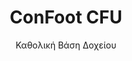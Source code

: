 ---
title: "ConFoot CFU"
subtitle: "Καθολική Βάση Δοχείου"
mainImage: "/images/products/confoot-cfu-main.jpg"
gallery:
  - "/images/products/confoot-cfu-1.jpg"
  - "/images/products/confoot-cfu-2.jpg"
  - "/images/products/confoot-cfu-3.jpg"
shortDescription: "Το ConFoot CFU είναι μια καθολική βάση δοχείου σχεδιασμένη για πολυλειτουργική διαχείριση δοχείων σε διάφορα περιβάλλοντα."
technicalDescription: "Το ConFoot CFU κατασκευάζεται από υλικό υψηλής ποιότητας, δηλαδή χάλυβα, και διαθέτει τον κατοχυρωμένο μηχανισμό κλειδώματος για ασφαλή προσάρτηση στις γωνιακές κατασκευές των δοχείων."
videoID: "HDhFIRA-oZU"
specifications:
  - name: "Βάρος"
    value: "24 kg"
  - name: "Ικανότητα Φόρτωσης"
    value: "34 τόνους"
  - name: "Διαστάσεις"
    value: "45 × 30 × 25 cm"
  - name: "Υλικό"
    value: "Υψηλής ποιότητας χάλυβας"
price: "€1,250"
pricingNotes: "Διατίθενται εκπτώσεις σε όγκους. Επικοινωνήστε μαζί μας για εξατομικευμένες προσφορές."
buyLink: "/contact"
howToUse: |
  1. Τοποθετήστε το CFU κάτω από τη γωνία του δοχείου
  2. Ενεργοποιήστε τον μηχανισμό κλειδώματος
  3. Ελέγξτε ότι η προσάρτηση είναι ασφαλής
  4. Επαναλάβετε για όλες τις απαραίτητες γωνίες
benefits:
  - title: "Καθολική Συμβατότητα"
    description: "Λειτουργεί με όλα τα τυπικά πλοηγικά δοχεία ανεξάρτητα από τον κατασκευαστή"
  - title: "Γρήγορη Ανάπτυξη"
    description: "Μπορεί να προσαρμοστεί από έναν μόνο χειριστή σε λιγότερο από 5 λεπτά ανά μονάδα"
  - title: "Αποδοτική Χρήση Χώρου"
    description: "Ο συμπαγής σχεδιασμός επιτρέπει την αποθήκευση σε στενούς χώρους όταν δεν χρησιμοποιείται"
  - title: "Οικονομική Λύση"
    description: "Μειώνει την ανάγκη για εξειδικευμένο ανυψωτικό εξοπλισμό, εξοικονομώντας λειτουργικά κόστη"
  - title: "Πολλαπλές Εφαρμογές"
    description: "Κατάλληλο για διάφορες βιομηχανίες, όπως η εφοδιαστική, η παραγωγή και η κατασκευή"
  - title: "Βελτιωμένη Ροή Εργασίας"
    description: "Απλοποιεί τις διαδικασίες διαχείρισης των δοχείων, βελτιώνοντας την επιχειρησιακή αποδοτικότητα"
articleContent: |
  ## Τι είναι το ConFoot CFU?

  Το ConFoot CFU είναι μια καθολική λύση βάσης δοχείου σχεδιασμένη να παρέχει μέγιστη ευελιξία και συμβατότητα με διάφορους τύπους δοχείων. Αυτό το καινοτόμο σύστημα προσφέρει έναν αξιόπιστο και αποδοτικό τρόπο διαχείρισης των δοχείων χωρίς την ανάγκη βαρέα μηχανήματα ή εξειδικευμένο εξοπλισμό. Το μοντέλο CFU ξεχωρίζει για την ικανότητά του να λειτουργεί με σχεδόν οποιοδήποτε τυπικό πλοηγικό δοχείο, καθιστώντας το ιδανική επιλογή για επιχειρήσεις που διαχειρίζονται ποικίλους τύπους δοχείων.

  ## Πώς Λειτουργεί

  Το ConFoot CFU προσκολλάται απευθείας στις γωνιακές κατασκευές των δοχείων, παρέχοντας μια σταθερή βάση για φόρτωση, εκφόρτωση και προσωρινή αποθήκευση. Ο καθολικός του σχεδιασμός εξασφαλίζει συμβατότητα με σχεδόν όλα τα τυπικά πλοηγικά δοχεία, καθιστώντας το μια ιδανική λύση για επιχειρήσεις που διαχειρίζονται ποικίλους τύπους δοχείων. Ο απλός μηχανισμός προσάρτησης του επιτρέπει γρήγορη ανάπτυξη και αφαίρεση, μειώνοντας σημαντικά το χρόνο και τους πόρους που απαιτούνται για τις εργασίες διαχείρισης δοχείων.

  ## Πώς Λειτουργεί το ConFoot CFU

  ### Κύριος Μηχανισμός

  Το ConFoot CFU χρησιμοποιεί ένα καινοτόμο, καθολικό σύστημα προσάρτησης που συνδέεται με ασφάλεια με τις γωνιακές κατασκευές των δοχείων ανεξάρτητα από τον κατασκευαστή. Αυτή η ευελιξία επιτυγχάνεται μέσω ενός ειδικά σχεδιασμένου μηχανισμού σφιξίματος που προσαρμόζεται σε διαφορετικές διαμορφώσεις των γωνιακών κατασκευών. Κατασκευασμένο από υψηλής ποιότητας χάλυβα, κάθε μονάδα προσφέρει εξαιρετική ανθεκτικότητα ενώ παραμένει εύχρηστη και μπορεί να εγκατασταθεί από έναν μόνο χειριστή.

  Η διαδικασία προσάρτησης είναι απλή και απαιτεί ελάχιστη εκπαίδευση. Οι χειριστές μπορούν να τοποθετήσουν το CFU κάτω από τη γωνία του δοχείου, να ενεργοποιήσουν τον μηχανισμό κλειδώματος και να επιβεβαιώσουν την ασφαλή προσάρτηση πριν προχωρήσουν. Αυτή η απλότητα επιτρέπει γρήγορη ανάπτυξη σε διάφορα λειτουργικά περιβάλλοντα, από πολυσύχναστα λιμάνια έως και απομακρυσμένους χώρους κατασκευής.

  ### Πλεονεκτήματα του Μηχανισμού

  1. **Καθολική Εφαρμογή**: Ο προσαρμοστικός σχεδιασμός του CFU λειτουργεί με δοχεία από όλους τους κύριους κατασκευαστές, εξαλείφοντας τις ανησυχίες για τη συμβατότητα.
  2. **Λειτουργική Απλότητα**: Το διαισθητικό σύστημα προσάρτησης μπορεί να αφομοιωθεί γρήγορα, μειώνοντας τις απαιτήσεις εκπαίδευσης και τα λειτουργικά σφάλματα.
  3. **Αποδοτικότητα Χρόνου**: Οι εργασίες διαχείρισης δοχείων μπορούν να ολοκληρωθούν σε ένα κλάσμα του χρόνου σε σύγκριση με τις παραδοσιακές μεθόδους που απαιτούν βαρέα μηχανήματα.
  4. **Βελτιστοποίηση Πόρων**: Με τη μείωση της εξάρτησης από εξειδικευμένο εξοπλισμό, το CFU επιτρέπει πιο αποτελεσματική κατανομή των πόρων.

  Ο μηχανισμός του CFU αποτελεί μια σημαντική πρόοδο στην τεχνολογία διαχείρισης δοχείων, προσφέροντας μια λύση που συνδυάζει ευελιξία, απλότητα και αποδοτικότητα σε ένα μόνο προϊόν.

  ## Εφαρμογές του ConFoot CFU

  ### Διάφορες Λειτουργίες Εφοδιαστικής
  Το ConFoot CFU διαπρέπει σε διάφορες λειτουργίες εφοδιαστικής όπου διαχειρίζονται τακτικά διαφορετικοί τύποι δοχείων. Η καθολική του συμβατότητα το καθιστά ιδιαίτερα πολύτιμο σε πολυτροπικούς κόμβους μεταφοράς, όπου συγκλίνουν δοχεία από διάφορους κατασκευαστές και ναυτιλιακές εταιρείες. Η ικανότητα του συστήματος να λειτουργεί με διαφορετικούς τύπους δοχείων εξαλείφει την ανάγκη για πολλαπλές εξειδικευμένες λύσεις διαχείρισης, απλοποιώντας τις λειτουργίες και μειώνοντας το κόστος εξοπλισμού.

  ### Κέντρα Διανομής Μικρής Κλίμακας
  Για τα μικρότερα κέντρα διανομής που δεν μπορούν να δικαιολογήσουν το κόστος μόνιμου εξοπλισμού διαχείρισης δοχείων, το ConFoot CFU προσφέρει μια ιδανική λύση. Η φορητότητά του και η ευκολία στη χρήση επιτρέπουν σε αυτές τις εγκαταστάσεις να διαχειρίζονται αποτελεσματικά τις παραδόσεις δοχείων χωρίς την ανάγκη επένδυσης σε δαπανηρή υποδομή. Αυτή η προσβασιμότητα ανοίγει νέες δυνατότητες για επιχειρήσεις που επιθυμούν να επεκτείνουν τις δυνατότητες διανομής τους χωρίς σημαντικές κεφαλαιουχικές δαπάνες.

  ### Βιομηχανικές Εγκαταστάσεις
  Οι βιομηχανικές εγκαταστάσεις επωφελούνται από την ικανότητα του CFU να δημιουργεί ευέλικτες διατάξεις παραγωγής. Δίνοντας τη δυνατότητα τοποθέτησης των δοχείων ακριβώς όπου χρειάζεται, το σύστημα διευκολύνει τη διαχείριση αποθεμάτων σε πραγματικό χρόνο και αποδοτικές ροές παραγωγής. Η δυνατότητα γρήγορης επανατοποθέτησης των δοχείων υποστηρίζει επίσης ευέλικτες παραγωγικές διαδικασίες που απαιτούν συχνές αναδιαμορφώσεις του χώρου εργασίας και κατανομής πόρων.

  Η προσαρμοστικότητα του ConFoot CFU το καθιστά ένα αναπόσπαστο εργαλείο για τις σύγχρονες λειτουργίες εφοδιαστικής και παραγωγής, παρέχοντας την ευελιξία που απαιτείται για την ανταπόκριση στις μεταβαλλόμενες απαιτήσεις της αγοράς και τις επιχειρησιακές ανάγκες.

  ### Πλεονεκτήματα και Περιορισμοί

  #### Πλεονεκτήματα

  Το ConFoot CFU προσφέρει σημαντικά πλεονεκτήματα για τις εργασίες διαχείρισης δοχείων. Η καθολική του συμβατότητα εξαλείφει την ανάγκη για πολλαπλά εξειδικευμένα συστήματα διαχείρισης, μειώνοντας το κόστος εξοπλισμού και απλοποιώντας τη διαχείριση αποθεμάτων. Η φορητότητα του συστήματος επιτρέπει την ανάπτυξη σε διάφορες τοποθεσίες, παρέχοντας λειτουργική ευελιξία που ο σταθερός εξοπλισμός δεν μπορεί να ταιριάξει. Επιπλέον, η απλή λειτουργία του CFU μειώνει τις απαιτήσεις εκπαίδευσης και επιτρέπει γρήγορη εφαρμογή σε νέα περιβάλλοντα. Η ανθεκτική κατασκευή εξασφαλίζει μακροχρόνια αξιοπιστία, ενώ ο συμπαγής σχεδιασμός ελαχιστοποιεί τον χώρο αποθήκευσης όταν δεν χρησιμοποιείται.

  #### Περιορισμοί

  Παρά την ευελιξία του, το ConFoot CFU έχει ορισμένους περιορισμούς που πρέπει να ληφθούν υπόψη. Η χειροκίνητη φύση του συστήματος μπορεί να μην είναι κατάλληλη για λειτουργίες υψηλού όγκου, όπου οι αυτοματοποιημένες λύσεις μπορεί να είναι πιο αποδοτικές. Αν και το CFU μειώνει σημαντικά την ανάγκη για βαρέα μηχανήματα, δεν την εξαλείφει τελείως για όλα τα σενάρια διαχείρισης δοχείων. Επιπλέον, εξαιρετικά ανώμαλες επιφάνειες μπορούν να δημιουργήσουν προκλήσεις για σταθερή ανάπτυξη, απαιτώντας επιπλέον προετοιμασία του χώρου σε ορισμένες περιπτώσεις. Αυτοί οι παράγοντες πρέπει να αξιολογηθούν κατά την εξέταση του CFU για συγκεκριμένα λειτουργικά περιβάλλοντα.

  ## Μελλοντικές Εξελίξεις

  ### Προγραμματισμένες Βελτιώσεις
  Το ConFoot CFU συνεχίζει να εξελίσσεται με αρκετές προγραμματισμένες βελτιώσεις στον ορίζοντα. Οι προσπάθειες ανάπτυξης επικεντρώνονται στην περαιτέρω μείωση του βάρους κάθε μονάδας, διατηρώντας ή βελτιώνοντας την ικανότητα φόρτωσης. Καινοτομίες στην επιστήμη των υλικών διερευνώνται για την ενσωμάτωση προηγμένων σύνθετων υλικών που προσφέρουν ανώτερους λόγους αντοχής προς το βάρος. Επιπλέον, σχεδιάζονται εργονομικές βελτιώσεις για την περαιτέρω απλοποίηση της διαδικασίας προσάρτησης και τη μείωση της κούρασης του χειριστή κατά τη διάρκεια παρατεταμένης χρήσης.

  ### Δυνατότητες Ενσωμάτωσης
  Οι μελλοντικές εκδόσεις του ConFoot CFU θα διαθέτουν ενισχυμένες δυνατότητες ενσωμάτωσης με συστήματα διαχείρισης αποθηκών και πλατφόρμες παρακολούθησης εφοδιαστικής. Ψηφιακοί αισθητήρες αναπτύσσονται για την παρακολούθηση της κατανομής φορτίου και της σταθερότητας σε πραγματικό χρόνο, παρέχοντας πολύτιμα δεδομένα για τη βελτιστοποίηση της ασφάλειας και της αποδοτικότητας. Αυτές οι έξυπνες λειτουργίες θα επιτρέψουν στο CFU να ενταχθεί στο συνδεδεμένο οικοσύστημα εφοδιαστικής, υποστηρίζοντας τη λήψη αποφάσεων βάσει δεδομένων και τα προληπτικά προγράμματα συντήρησης.

  Αυτές οι συνεχείς εξελίξεις διασφαλίζουν ότι το ConFoot CFU θα συνεχίσει να ανταποκρίνεται στις μεταβαλλόμενες ανάγκες των κλάδων εφοδιαστικής και παραγωγής, διατηρώντας τη θέση του ως κορυφαία λύση για την ευέλικτη διαχείριση δοχείων.
---
